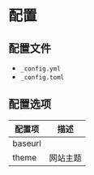 # 配置

## 配置文件

* `_config.yml`
* `_config.toml`

## 配置选项

| 配置项  | 描述     |
| ------- | -------- |
| baseurl |          |
| theme   | 网站主题 |
